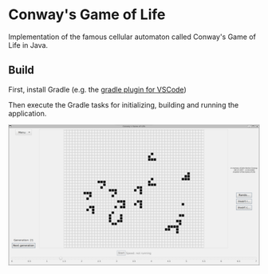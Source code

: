 # Conway's Game of Life

Implementation of the famous cellular automaton called Conway's Game of Life in Java.

## Build

First, install Gradle (e.g. the [gradle plugin for VSCode](https://marketplace.visualstudio.com/items?itemName=vscjava.vscode-gradle))

Then execute the Gradle tasks for initializing, building and running the application.

![Screenshot](doc/images/screenshot.png)
